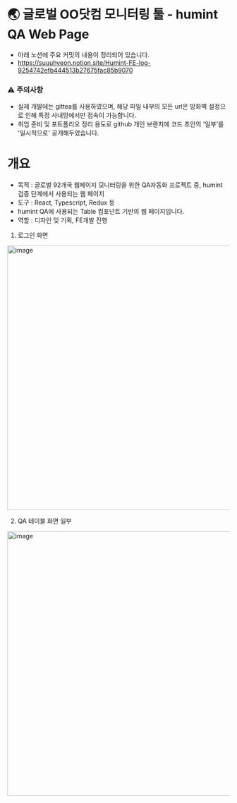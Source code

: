 # 🌏 글로벌 OO닷컴 모니터링 툴 - humint QA Web Page
* 아래 노션에 주요 커밋의 내용이 정리되어 있습니다.
* https://suuuhyeon.notion.site/Humint-FE-log-9254742efb444513b27675fac85b9070

### ⚠️ 주의사항
* 실제 개발에는 gittea를 사용하였으며, 해당 파일 내부의 모든 url은 방화벽 설정으로 인해 특정 사내망에서만 접속이 가능합니다.
* 취업 준비 및 포트폴리오 정리 용도로 github 개인 브랜치에 코드 초안의 '일부'를 '일시적으로' 공개해두었습니다.


# 개요
- 목적 : 글로벌 92개국 웹페이지 모니터링을 위한 QA자동화 프로젝트 중, humint 검증 단계에서 사용되는 웹 페이지
- 도구 : React, Typescript, Redux 등
- humint QA에 사용되는 Table 컴포넌트 기반의 웹 페이지입니다.
- 역할 : 디자인 및 기획, FE개발 진행

1. 로그인 화면
<img width="600" alt="image" src="https://github.com/user-attachments/assets/5ebdfa86-2e39-4938-8538-52159f8eff8a">

2. QA 테이블 화면 일부
<img width="600" alt="image" src="https://github.com/user-attachments/assets/cc163428-6d0a-4234-9d1d-bbe8a49ad67f">

